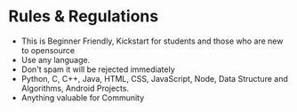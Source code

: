 # Rules & Regulations 

-   This is Beginner Friendly, Kickstart for students and those who are new to opensource 
-   Use any language.
-   Don't spam it will be rejected immediately
-   Python, C, C++, Java, HTML, CSS, JavaScript, Node, Data Structure and Algorithms, Android Projects.
-   Anything valuable for Community
